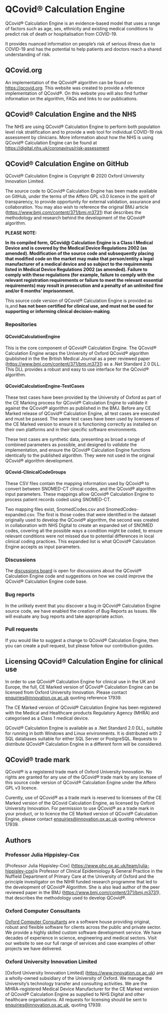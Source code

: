 # QCovid® Calculation Engine

QCovid® Calculation Engine is an evidence-based model that uses a range of factors such as age, sex, ethnicity and existing medical conditions to predict risk of death or hospitalisation from COVID-19.

It provides nuanced information on people’s risk of serious illness due to COVID-19 and has the potential to help patients and doctors reach a shared understanding of risk.

## QCovid.org
An implementation of the QCovid® algorithm can be found on https://qcovid.org. This website was created to provide a reference implementation of QCovid®. On this website you will also find further information on the algorithm, FAQs and links to our publications.

## QCovid® Calculation Engine and the NHS
The NHS are using QCovid® Calculation Engine to perform both population level risk stratification and to provide a web tool for individual COVID-19 risk assessment by clinicians. More information about how the NHS is using QCovid® Calculation Engine can be found at https://digital.nhs.uk/coronavirus/risk-assessment

## QCovid® Calculation Engine on GitHub
 QCovid® Calculation Engine is Copyright © 2020 Oxford University Innovation Limited.
 
The source code to QCovid® Calculation Engine has been made available on GitHub, under the terms of the Affero GPL v3.0 licence in the spirit of transparency, to provide opportunity for external validation, assurance and collaboration. You may also wish to reference the original BMJ article (https://www.bmj.com/content/371/bmj.m3731) that describes the methodology and research behind the development of the QCovid® algorithm.

**PLEASE NOTE:**

**In its compiled form, QCovid@ Calculation Engine is a Class I Medical Device and is covered by the Medical Device Regulations 2002 (as amended). Modification of the source code and subsequently placing that modified code on the market may make that person/entity a legal manufacturer of a medical device and so subject to the requirements listed in Medical Device Regulations 2002 (as amended). Failure to comply with these regulations (for example, failure to comply with the relevant registration requirements or failure to meet the relevant essential requirements) may result in prosecution and a penalty of an unlimited fine and/or 6 months’ imprisonment.** 

This source code version of QCovid® Calculation Engine is provided as is,and **has not been certified for clinical use, and must not be used for supporting or informing clinical decision-making**.

### Repositories

#### QCovidCalculationEngine
This is the core component of QCovid® Calculation Engine. The QCovid® Calculation Engine wraps the University of Oxford QCovid® algorithm (published in the the British Medical Journal as a peer reviewed paper (https://www.bmj.com/content/371/bmj.m3731) as a .Net Standard 2.0 DLL. This DLL provides a robust and easy to use interface for the QCovid® algorithm.

#### QCovidCalculationEngine-TestCases
These test cases have been provided by the University of Oxford as part of the CE Marking process for QCovid® Calculation Engine to validate it against the QCovid® algorithm as published in the BMJ. Before any CE Marked release of QCovid® Calculation Engine, all test cases are executed and must be passed. The same test cases have been used by licensees of the CE Marked version to ensure it is functioning correctly as installed on their own platforms and in their specific software environments.

These test cases are synthetic data, presenting as broad a range of combined parameters as possible, and designed to _validate_ the implementation, and ensure the QCovid® Calculation Engine functions identically to the published algorithm. They were not used in the original QCovid® algorithm development.

#### QCovid-ClinicalCodeGroups
These CSV files contain the mapping information used by QCovid® to convert between SNOMED-CT clincal codes, and the QCovid® algorithm input parameters. These mappings allow QCovid® Calculation Engine to process patient records coded using SNOMED-CT. 

Two mapping files exist, SnomedCodes.csv and SnomedCodes-expanded.csv. The first is those codes that were identified in the dataset originally used to develop the QCovid® algorithm, the second was created in collaboration with NHS Digital to create an expanded set of SNOMED codes, covering all the possible ways a condition might be coded, to ensure relevant conditions were not missed due to potential differences in local clinical coding practices. This expanded list is what QCovid® Calculation Engine accepts as input parameters.  

### Discussions
The [discussions board](https://github.com/QCovid/QCovid/discussions) is open for discussions about the QCovid® Calculation Engine code and suggestions on how we could improve the QCovid® Calculation Engine code base.

### Bug reports
In the unlikely event that you discover a bug in QCovid® Calculation Engine source code, we have enabled the creation of Bug Reports as Issues. 
We will evaluate any bug reports and take appropriate action.

### Pull requests
If you would like to suggest a change to QCovid® Calculation Engine, then you can create a pull request, but please follow our contribution guides.

## Licensing QCovid® Calculation Engine for clinical use
In order to use QCovid® Calculation Engine for clinical use in the UK and Europe, the full, CE Marked version of QCovid® Calculation Engine can be licensed from Oxford University Innovation. Please contact enquiries@innovation.ox.ac.uk quoting reference 17939.

The CE Marked version of QCovid® Calculation Engine has been registered with the Medical and Healthcare products Regulatory Agency (MHRA) and categorised as a Class 1 medical device.

QCovid® Calculation Engine is available as a .Net Standard 2.0 DLL, suitable for running in both Windows and Linux environments. It is distributed with 2 SQL databases suitable for either SQL Server or PostgreSQL. Requests to distribute QCovid® Calculation Engine in a different form will be considered.

## QCovid® trade mark
QCovid® is a registered trade mark of Oxford University Innovation. No rights are granted for any use of the QCovid® trade mark by any licensee of this source code version of QCovid® Calculation Engine under the Affero GPL v3 licence. 

Curently, use of QCovid® as a trade mark is reserved to licensees of the CE Marked version of the QCovid Calculation Engine, as licensed by Oxford University Innovation. For permission to use QCovid® as a trade mark in your product, or to licence the CE Marked version of QCovid® Calculation Engine, please contact enquiries@innovation.ox.ac.uk quoting reference 17939. 

## Authors
### Professor Julia Hippisley-Cox
[Professor Julia Hippisley-Cox] (https://www.phc.ox.ac.uk/team/julia-hippisley-cox)is Professor of Clinical Epidemiology & General Practice in the Nuffield Department of Primary Care at the University of Oxford and the principle investigator on the NIHR funded research programme that led to the development of QCovid® Algorithm. She is also lead author of the peer reviewed paper in the BMJ (https://www.bmj.com/content/371/bmj.m3731), that describes the methodology used to develop QCovid®.

### Oxford Computer Consultants
[Oxford Computer Consultants](https://www.oxfordcc.co.uk/) are a software house providing original, robust and flexible software for clients across the public and private sector. We provide a highly skilled custom software development service. We have decades of experience in science, engineering and medical sectors. Visit our website to see our full range of services and case examples of other projects we have delivered.

### Oxford University Innovation Limited
[Oxford University Innovation Limited] (https://www.innovation.ox.ac.uk) are a wholly-owned subsidiary of the University of Oxford. We manage the University’s technology transfer and consulting activities. We are the MHRA-registered Medical Device Manufacturer for the CE Marked version of QCovid® Calculation Engine as supplied to NHS Digital and other healthcare organisations. All requests for licensing should be sent to enquiries@innovation.ox.ac.uk, quoting 17939.
